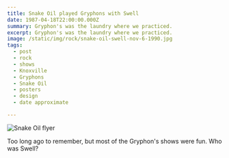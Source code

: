 ```yaml
---
title: Snake Oil played Gryphons with Swell
date: 1987-04-18T22:00:00.000Z
summary: Gryphon's was the laundry where we practiced.
excerpt: Gryphon's was the laundry where we practiced.
image: /static/img/rock/snake-oil-swell-nov-6-1990.jpg
tags:
  - post 
  - rock
  - shows
  - Knoxville
  - Gryphons
  - Snake Oil
  - posters
  - design
  - date approximate

---
```


![Snake Oil flyer](/static/img/rock/snake-oil-swell-nov-6-1990.jpg "Snake Oil flyer")

Too long ago to remember, but most of the Gryphon's shows were fun. Who was Swell?